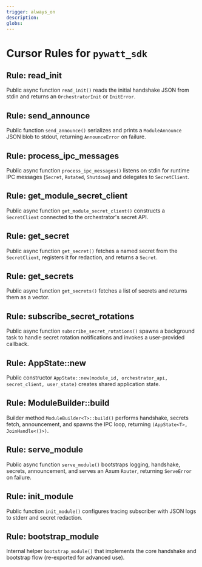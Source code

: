 ```yaml
---
trigger: always_on
description: 
globs: 
---
```

# Cursor Rules for `pywatt_sdk`

## Rule: read_init
Public async function `read_init()` reads the initial handshake JSON from stdin and returns an `OrchestratorInit` or `InitError`.

## Rule: send_announce
Public function `send_announce()` serializes and prints a `ModuleAnnounce` JSON blob to stdout, returning `AnnounceError` on failure.

## Rule: process_ipc_messages
Public async function `process_ipc_messages()` listens on stdin for runtime IPC messages (`Secret`, `Rotated`, `Shutdown`) and delegates to `SecretClient`.

## Rule: get_module_secret_client
Public async function `get_module_secret_client()` constructs a `SecretClient` connected to the orchestrator's secret API.

## Rule: get_secret
Public async function `get_secret()` fetches a named secret from the `SecretClient`, registers it for redaction, and returns a `Secret`.

## Rule: get_secrets
Public async function `get_secrets()` fetches a list of secrets and returns them as a vector.

## Rule: subscribe_secret_rotations
Public async function `subscribe_secret_rotations()` spawns a background task to handle secret rotation notifications and invokes a user-provided callback.

## Rule: AppState::new
Public constructor `AppState::new(module_id, orchestrator_api, secret_client, user_state)` creates shared application state.

## Rule: ModuleBuilder::build
Builder method `ModuleBuilder<T>::build()` performs handshake, secrets fetch, announcement, and spawns the IPC loop, returning `(AppState<T>, JoinHandle<()>)`.

## Rule: serve_module
Public async function `serve_module()` bootstraps logging, handshake, secrets, announcement, and serves an Axum `Router`, returning `ServeError` on failure.

## Rule: init_module
Public function `init_module()` configures tracing subscriber with JSON logs to stderr and secret redaction.

## Rule: bootstrap_module
Internal helper `bootstrap_module()` that implements the core handshake and bootstrap flow (re-exported for advanced use).
